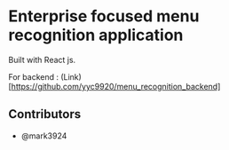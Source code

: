 # Enterprise focused menu recognition application

Built with React js.

For backend : (Link)[https://github.com/yyc9920/menu_recognition_backend]

## Contributors

- @mark3924
